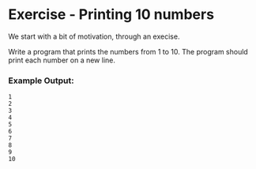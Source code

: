 # Exercise - Printing 10 numbers

We start with a bit of motivation, through an execise.

Write a program that prints the numbers from 1 to 10. The program should print each number on a new line.

### Example Output:
```
1
2
3
4
5
6
7
8
9
10
```